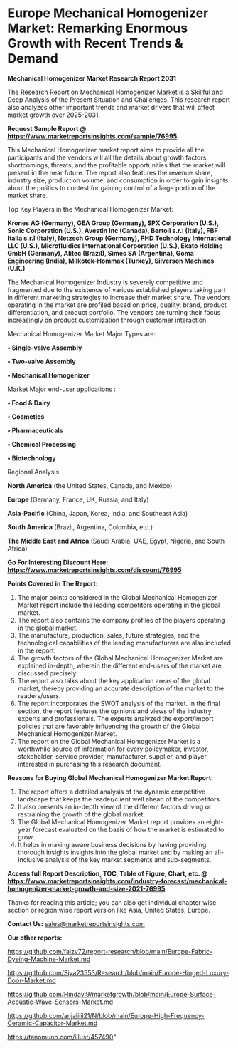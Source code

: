   # Europe Mechanical Homogenizer Market: Remarking Enormous Growth with Recent Trends & Demand

<strong>Mechanical Homogenizer Market Research Report 2031</strong>

The Research Report on Mechanical Homogenizer Market is a Skillful and Deep Analysis of the Present Situation and Challenges. This research report also analyzes other important trends and market drivers that will affect market growth over 2025-2031.

<strong>Request Sample Report @ <a href=https://www.marketreportsinsights.com/sample/76995>https://www.marketreportsinsights.com/sample/76995</a></strong>

This Mechanical Homogenizer market report aims to provide all the participants and the vendors will all the details about growth factors, shortcomings, threats, and the profitable opportunities that the market will present in the near future. The report also features the revenue share, industry size, production volume, and consumption in order to gain insights about the politics to contest for gaining control of a large portion of the market share.

Top Key Players in the Mechanical Homogenizer Market:

<strong>Krones AG (Germany), GEA Group (Germany), SPX Corporation (U.S.), Sonic Corporation (U.S.), Avestin Inc (Canada), Bertoli s.r.l (Italy), FBF Italia s.r.l (Italy), Netzsch Group (Germany), PHD Technology International LLC (U.S.), Microfluidics International Corporation (U.S.), Ekato Holding GmbH (Germany), Alitec (Brazil), Simes SA (Argentina), Goma Engineering (India), Milkotek-Hommak (Turkey), Silverson Machines (U.K.)</strong>

The Mechanical Homogenizer Industry is severely competitive and fragmented due to the existence of various established players taking part in different marketing strategies to increase their market share. The vendors operating in the market are profiled based on price, quality, brand, product differentiation, and product portfolio. The vendors are turning their focus increasingly on product customization through customer interaction.

Mechanical Homogenizer Market Major Types are:

<strong>• Single-valve Assembly

• Two-valve Assembly

• Mechanical Homogenizer</strong>

Market Major end-user applications :

<strong>• Food & Dairy

• Cosmetics

• Pharmaceuticals

• Chemical Processing

• Biotechnology</strong>

Regional Analysis

</u><strong><b>North America</b></strong> (the United States, Canada, and Mexico)

<strong><b>Europe </b></strong>(Germany, France, UK, Russia, and Italy)

<strong><b>Asia-Pacific</b></strong> (China, Japan, Korea, India, and Southeast Asia)

<strong><b>South America</b></strong> (Brazil, Argentina, Colombia, etc.)

<strong><b>The Middle East and Africa</b></strong> (Saudi Arabia, UAE, Egypt, Nigeria, and South Africa)

<strong>Go For Interesting Discount Here: <a href=https://www.marketreportsinsights.com/discount/76995>https://www.marketreportsinsights.com/discount/76995</a></strong>

<strong>Points Covered in The Report:</strong>
<ol>
  <li>The major points considered in the Global Mechanical Homogenizer Market report include the leading competitors operating in the global market.</li>
  <li>The report also contains the company profiles of the players operating in the global market.</li>
  <li>The manufacture, production, sales, future strategies, and the technological capabilities of the leading manufacturers are also included in the report.</li>
  <li>The growth factors of the Global Mechanical Homogenizer Market are explained in-depth, wherein the different end-users of the market are discussed precisely.</li>
  <li>The report also talks about the key application areas of the global market, thereby providing an accurate description of the market to the readers/users.</li>
  <li>The report incorporates the SWOT analysis of the market. In the final section, the report features the opinions and views of the industry experts and professionals. The experts analyzed the export/import policies that are favorably influencing the growth of the Global Mechanical Homogenizer Market.</li>
  <li>The report on the Global Mechanical Homogenizer Market is a worthwhile source of information for every policymaker, investor, stakeholder, service provider, manufacturer, supplier, and player interested in purchasing this research document.</li>
</ol>
<strong>Reasons for Buying Global Mechanical Homogenizer Market Report:</strong>

<ol>
  <li>The report offers a detailed analysis of the dynamic competitive landscape that keeps the reader/client well ahead of the competitors.</li>
  <li>It also presents an in-depth view of the different factors driving or restraining the growth of the global market.</li>
  <li>The Global Mechanical Homogenizer Market report provides an eight-year forecast evaluated on the basis of how the market is estimated to grow.</li>
  <li>It helps in making aware business decisions by having providing thorough insights insights into the global market and by making an all-inclusive analysis of the key market segments and sub-segments.</li>
</ol>
<strong>Access full Report Description, TOC, Table of Figure, Chart, etc. @ <a href=https://www.marketreportsinsights.com/industry-forecast/mechanical-homogenizer-market-growth-and-size-2021-76995>https://www.marketreportsinsights.com/industry-forecast/mechanical-homogenizer-market-growth-and-size-2021-76995</a></strong>


Thanks for reading this article; you can also get individual chapter wise section or region wise report version like Asia, United States, Europe.

<strong>Contact Us:</strong>
sales@marketreportsinsights.com

<strong>Our other reports:</strong>

<a href=https://github.com/faizy72/report-research/blob/main/Europe-Fabric-Dyeing-Machine-Market.md>https://github.com/faizy72/report-research/blob/main/Europe-Fabric-Dyeing-Machine-Market.md</a>

<a href=https://github.com/Siya23553/Research/blob/main/Europe-Hinged-Luxury-Door-Market.md>https://github.com/Siya23553/Research/blob/main/Europe-Hinged-Luxury-Door-Market.md</a>

<a href=https://github.com/Hindavi9/marketgrowth/blob/main/Europe-Surface-Acoustic-Wave-Sensors-Market.md>https://github.com/Hindavi9/marketgrowth/blob/main/Europe-Surface-Acoustic-Wave-Sensors-Market.md</a>

<a href=https://github.com/anjaliiii21/N/blob/main/Europe-High-Frequency-Ceramic-Capacitor-Market.md>https://github.com/anjaliiii21/N/blob/main/Europe-High-Frequency-Ceramic-Capacitor-Market.md</a>

<a href=https://tanomuno.com/illust/457490>https://tanomuno.com/illust/457490</a>"
